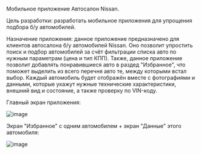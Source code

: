 Мобильное приложение Автосалон Nissan.

Цель разработки: разработать мобильное приложения для упрощения подбора б/у автомобилей.

Назначение приложения: данное приложение предназначено для клиентов автосалона б/у автомобилей Nissan. Оно позволит упростить поиск и подбор автомобилей за счёт фильтрации списка авто по нужным параметрам (цена и тип КПП). Также, данное приложение позволит добавлять понравившиеся авто в раздед "Избранное", что поможет выделить из всего перечня авто те, между которыми встал выбор. Каждый автомобиль будет отображён вместе с фотографиями и данными, которые укажут нужные технические характеристики, внешний вид и состояние, а также проверку по VIN-коду.

Главный экран приложения:


![image](https://user-images.githubusercontent.com/93865351/195086462-dc61810a-49cb-4d34-9511-80aff501ef10.png)


Экран "Избранное" с одним автомобилем + экран "Данные" этого автомобиля:


![image](https://user-images.githubusercontent.com/93865351/195087045-205e175d-c11d-4991-8123-3ed04e957250.png)
